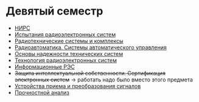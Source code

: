 # Девятый семестр

* [НИРС](https://github.com/khosta77/testing_bmstu_repository/blob/semester-9/NIRS/НИРС_Филимонов_С_В_РЛ6-91%2022.28.18.pdf)
* [Испытания радиоэлектронных систем](https://github.com/khosta77/testing_bmstu_repository/tree/semester-9)
* [Радиотехнические системы и комплексы]()
* [Радиоавтоматика. Системы автоматического управления]()
* [Основы надежности технических систем](https://github.com/khosta77/Fundamentals_of_Reliability_of_technical_systems)
* [Технология радиоэлектронных систем](https://github.com/khosta77/rudenko_repository/tree/semester-9)
* [Информационные РЭС](https://github.com/khosta77/rudenko_repository/tree/semester-9)
* ~~Защита интеллектуальной собственности. Сертификация электронных систем~~ -> работать надо было вместо этого предмета
* [Устройства приема и преобразования сигналов](https://github.com/khosta77/signal_reception_and_conversion_devices/tree/semester-9)
* [Прочностной анализ]()

